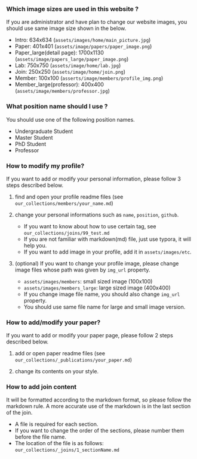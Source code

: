 ### Which image sizes are used in this website ?

If you are administrator and have plan to change our website images, you should use same image size shown in the below.

- Intro: 634x634 (`assets/images/home/main_picture.jpg`)
- Paper: 401x401 (`assets/image/papers/paper_image.png`)
- Paper_large(detail page): 1700x1130 (`assets/image/papers_large/paper_image.png`)
- Lab: 750x750 (`assets/image/home/lab.jpg`)
- Join: 250x250 (`assets/image/home/join.png`)
- Member: 100x100 (`asserts/image/members/profile_img.png`)
- Member_large(professor): 400x400 (`assets/image/members/professor.jpg`)


### What position name should I use ?

You should use one of the following position names.

- Undergraduate Student
- Master Student
- PhD Student
- Professor


### How to modify my profile?

If you want to add or modify your personal information, please follow 3 steps described below. 

1. find and open your profile readme files (see `our_collections/members/your_name.md`)

2. change your personal informations such as `name`, `position`, `github`. 
   - If you want to know about how to use certain tag, see `our_collections/joins/99_test.md`
   - If you are not familiar with markdown(md) file, just use typora, it will help you.
   - If you want to add image in your profile, add it in `assets/images/etc`.

3. (optional) If you want to change your profile image, please change image files whose path was given by `img_url` property.
   - `assets/images/members`: small sized image (100x100)
   - `assets/images/members_large`: large sized image (400x400)
   - If you change image file name, you should also change `img_url` property.
   - You should use same file name for large and small image version.


### How to add/modify your paper?

If you want to add or modify your paper page, please follow 2 steps described below.

1. add or open paper readme files (see `our_collections/_publications/your_paper.md`)

2. change its contents on your style.

### How to add join content

It will be formatted according to the markdown format, so please follow the markdown rule. A more accurate use of the markdown is in the last section of the join.

- A file is required for each section.
- If you want to change the order of the sections, please number them before the file name.
- The location of the file is as follows: `our_collections/_joins/1_sectionName.md`